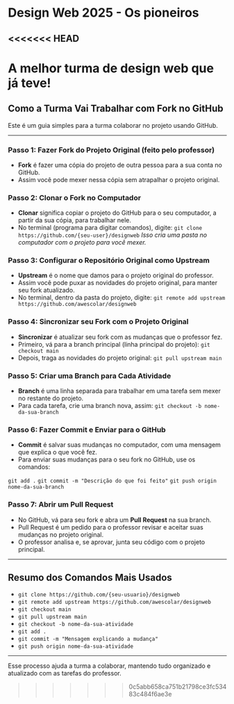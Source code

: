 # Design Web 2025 - Os pioneiros
<<<<<<< HEAD
---
A melhor turma de design web que já teve!
=======

## Como a Turma Vai Trabalhar com Fork no GitHub

Este é um guia simples para a turma colaborar no projeto usando GitHub.

---

### Passo 1: Fazer Fork do Projeto Original (feito pelo professor)
- **Fork** é fazer uma cópia do projeto de outra pessoa para a sua conta no GitHub.
- Assim você pode mexer nessa cópia sem atrapalhar o projeto original.
  

### Passo 2: Clonar o Fork no Computador
- **Clonar** significa copiar o projeto do GitHub para o seu computador, a partir da sua cópia, para trabalhar nele.
- No terminal (programa para digitar comandos), digite: `git clone https://github.com/{seu-user}/designweb`
  _Isso cria uma pasta no computador com o projeto para você mexer._

### Passo 3: Configurar o Repositório Original como Upstream
- **Upstream** é o nome que damos para o projeto original do professor.
- Assim você pode puxar as novidades do projeto original, para manter seu fork atualizado.
- No terminal, dentro da pasta do projeto, digite: `git remote add upstream https://github.com/awescolar/designweb`

### Passo 4: Sincronizar seu Fork com o Projeto Original
- **Sincronizar** é atualizar seu fork com as mudanças que o professor fez.
- Primeiro, vá para a branch principal (linha principal do projeto): `git checkout main`
- Depois, traga as novidades do projeto original: `git pull upstream main`


### Passo 5: Criar uma Branch para Cada Atividade
- **Branch** é uma linha separada para trabalhar em uma tarefa sem mexer no restante do projeto.
- Para cada tarefa, crie uma branch nova, assim: `git checkout -b nome-da-sua-branch`


### Passo 6: Fazer Commit e Enviar para o GitHub
- **Commit** é salvar suas mudanças no computador, com uma mensagem que explica o que você fez.
- Para enviar suas mudanças para o seu fork no GitHub, use os comandos:

`git add .`
`git commit -m "Descrição do que foi feito"`
`git push origin nome-da-sua-branch`


### Passo 7: Abrir um Pull Request
- No GitHub, vá para seu fork e abra um **Pull Request** na sua branch.
- Pull Request é um pedido para o professor revisar e aceitar suas mudanças no projeto original.
- O professor analisa e, se aprovar, junta seu código com o projeto principal.

---
## Resumo dos Comandos Mais Usados
- `git clone https://github.com/{seu-usuario}/designweb`
- `git remote add upstream https://github.com/awescolar/designweb`
- `git checkout main`
- `git pull upstream main`
- `git checkout -b nome-da-sua-atividade`
- `git add .`
- `git commit -m "Mensagem explicando a mudança"`
- `git push origin nome-da-sua-atividade`


---
Esse processo ajuda a turma a colaborar, mantendo tudo organizado e atualizado com as tarefas do professor.
>>>>>>> 0c5abb658ca751b21798ce3fc53483c484f6ae3e

